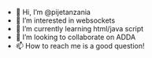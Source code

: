 - 👋 Hi, I’m @pijetanzania
- 👀 I’m interested in websockets
- 🌱 I’m currently learning html/java script
- 💞️ I’m looking to collaborate on ADDA
- 📫 How to reach me is a good question!

<!---
pijetanzania/pijetanzania is a ✨ special ✨ repository because its `README.md` (this file) appears on your GitHub profile.
You can click the Preview link to take a look at your changes.
--->
